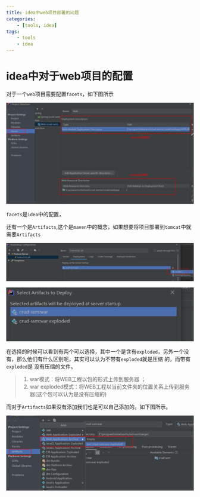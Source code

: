 ```yaml
---
title: idea中web项目部署的问题
categories:
	- [tools, idea]
tags:
	- tools
	- idea
---
```




# idea中对于web项目的配置

对于一个`web`项目需要配置`facets`，如下图所示

![image-20200307125001685](idea中web项目部署的问题.images/image-20200307125001685.png)

`facets`是`idea`中的配置，

还有一个是`Artifacts`,这个是`maven`中的概念，如果想要将项目部署到`tomcat`中就需要`Artifacts`

![image-20200307125225987](idea中web项目部署的问题.images/image-20200307125225987.png)

![image-20200307125259694](idea中web项目部署的问题.images/image-20200307125259694.png)

在选择的时候可以看到有两个可以选择，其中一个是含有`exploded`，另外一个没有，那么他们有什么区别呢，其实可以认为不带有`exploded`就是压缩 的，而带有`exploded`是 没有压缩的文件。

> 1. war模式：将WEB工程以包的形式上传到服务器 ；
> 2. war exploded模式：将WEB工程以当前文件夹的位置关系上传到服务器(这个包可以认为是没有压缩的)

而对于`Artifacts`如果没有添加我们也是可以自己添加的。如下图所示。

![image-20200307125641865](idea中web项目部署的问题.images/image-20200307125641865.png)
